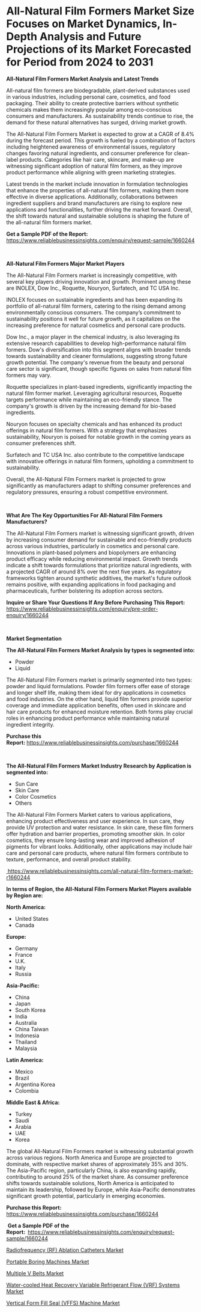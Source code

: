<p><h1>All-Natural Film Formers Market Size Focuses on Market Dynamics, In-Depth Analysis and Future Projections of its Market Forecasted for Period from 2024 to 2031</h1></p><p><strong>All-Natural Film Formers Market Analysis and Latest Trends</strong></p>
<p><p>All-natural film formers are biodegradable, plant-derived substances used in various industries, including personal care, cosmetics, and food packaging. Their ability to create protective barriers without synthetic chemicals makes them increasingly popular among eco-conscious consumers and manufacturers. As sustainability trends continue to rise, the demand for these natural alternatives has surged, driving market growth.</p><p>The All-Natural Film Formers Market is expected to grow at a CAGR of 8.4% during the forecast period. This growth is fueled by a combination of factors including heightened awareness of environmental issues, regulatory changes favoring natural ingredients, and consumer preference for clean-label products. Categories like hair care, skincare, and make-up are witnessing significant adoption of natural film formers, as they improve product performance while aligning with green marketing strategies.</p><p>Latest trends in the market include innovation in formulation technologies that enhance the properties of all-natural film formers, making them more effective in diverse applications. Additionally, collaborations between ingredient suppliers and brand manufacturers are rising to explore new applications and functionalities, further driving the market forward. Overall, the shift towards natural and sustainable solutions is shaping the future of the all-natural film formers market.</p></p>
<p><strong>Get a Sample PDF of the Report:&nbsp;</strong> <a href="https://www.reliablebusinessinsights.com/enquiry/request-sample/1660244?utm_campaign=112&utm_medium=2&utm_source=Github&utm_content=ia&utm_term=26102024&utm_id=all-natural-film-formers">https://www.reliablebusinessinsights.com/enquiry/request-sample/1660244</a></p>
<p>&nbsp;</p>
<p><strong>All-Natural Film Formers Major Market Players</strong></p>
<p><p>The All-Natural Film Formers market is increasingly competitive, with several key players driving innovation and growth. Prominent among these are INOLEX, Dow Inc., Roquette, Nouryon, Surfatech, and TC USA Inc. </p><p>INOLEX focuses on sustainable ingredients and has been expanding its portfolio of all-natural film formers, catering to the rising demand among environmentally conscious consumers. The company’s commitment to sustainability positions it well for future growth, as it capitalizes on the increasing preference for natural cosmetics and personal care products.</p><p>Dow Inc., a major player in the chemical industry, is also leveraging its extensive research capabilities to develop high-performance natural film formers. Dow's diversification into this segment aligns with broader trends towards sustainability and cleaner formulations, suggesting strong future growth potential. The company's revenue from the beauty and personal care sector is significant, though specific figures on sales from natural film formers may vary.</p><p>Roquette specializes in plant-based ingredients, significantly impacting the natural film former market. Leveraging agricultural resources, Roquette targets performance while maintaining an eco-friendly stance. The company's growth is driven by the increasing demand for bio-based ingredients.</p><p>Nouryon focuses on specialty chemicals and has enhanced its product offerings in natural film formers. With a strategy that emphasizes sustainability, Nouryon is poised for notable growth in the coming years as consumer preferences shift.</p><p>Surfatech and TC USA Inc. also contribute to the competitive landscape with innovative offerings in natural film formers, upholding a commitment to sustainability. </p><p>Overall, the All-Natural Film Formers market is projected to grow significantly as manufacturers adapt to shifting consumer preferences and regulatory pressures, ensuring a robust competitive environment.</p></p>
<p>&nbsp;</p>
<p><strong>What Are The Key Opportunities For All-Natural Film Formers Manufacturers?</strong></p>
<p><p>The All-Natural Film Formers market is witnessing significant growth, driven by increasing consumer demand for sustainable and eco-friendly products across various industries, particularly in cosmetics and personal care. Innovations in plant-based polymers and biopolymers are enhancing product efficacy while reducing environmental impact. Growth trends indicate a shift towards formulations that prioritize natural ingredients, with a projected CAGR of around 8% over the next five years. As regulatory frameworks tighten around synthetic additives, the market's future outlook remains positive, with expanding applications in food packaging and pharmaceuticals, further bolstering its adoption across sectors.</p></p>
<p><strong>Inquire or Share Your Questions If Any Before Purchasing This Report:</strong> <a href="https://www.reliablebusinessinsights.com/enquiry/pre-order-enquiry/1660244?utm_campaign=112&utm_medium=2&utm_source=Github&utm_content=ia&utm_term=26102024&utm_id=all-natural-film-formers">https://www.reliablebusinessinsights.com/enquiry/pre-order-enquiry/1660244</a></p>
<p>&nbsp;</p>
<p><strong>Market Segmentation</strong></p>
<p><strong>The All-Natural Film Formers Market Analysis by types is segmented into:</strong></p>
<p><ul><li>Powder</li><li>Liquid</li></ul></p>
<p><p>The All-Natural Film Formers market is primarily segmented into two types: powder and liquid formulations. Powder film formers offer ease of storage and longer shelf life, making them ideal for dry applications in cosmetics and food industries. On the other hand, liquid film formers provide superior coverage and immediate application benefits, often used in skincare and hair care products for enhanced moisture retention. Both forms play crucial roles in enhancing product performance while maintaining natural ingredient integrity.</p></p>
<p><strong>Purchase this Report:&nbsp;</strong><a href="https://www.reliablebusinessinsights.com/purchase/1660244?utm_campaign=112&utm_medium=2&utm_source=Github&utm_content=ia&utm_term=26102024&utm_id=all-natural-film-formers">https://www.reliablebusinessinsights.com/purchase/1660244</a></p>
<p>&nbsp;</p>
<p><strong>The All-Natural Film Formers Market Industry Research by Application is segmented into:</strong></p>
<p><ul><li>Sun Care</li><li>Skin Care</li><li>Color Cosmetics</li><li>Others</li></ul></p>
<p><p>The All-Natural Film Formers Market caters to various applications, enhancing product effectiveness and user experience. In sun care, they provide UV protection and water resistance. In skin care, these film formers offer hydration and barrier properties, promoting smoother skin. In color cosmetics, they ensure long-lasting wear and improved adhesion of pigments for vibrant looks. Additionally, other applications may include hair care and personal care products, where natural film formers contribute to texture, performance, and overall product stability.</p></p>
<p><a href="https://www.reliablebusinessinsights.com/all-natural-film-formers-market-r1660244?utm_campaign=112&utm_medium=2&utm_source=Github&utm_content=ia&utm_term=26102024&utm_id=all-natural-film-formers">&nbsp;https://www.reliablebusinessinsights.com/all-natural-film-formers-market-r1660244</a></p>
<p><strong>In terms of Region, the All-Natural Film Formers Market Players available by Region are:</strong></p>
<p>
    <p> <strong> North America: </strong>
        <ul>
            <li>United States</li>
            <li>Canada</li>
        </ul>
        </p> 
    <p> <strong> Europe: </strong>
        <ul>
            <li>Germany</li>
            <li>France</li>
            <li>U.K.</li>
            <li>Italy</li>
            <li>Russia</li>
        </ul>
        </p> 
    <p> <strong> Asia-Pacific: </strong>
        <ul>
            <li>China</li>
            <li>Japan</li>
            <li>South Korea</li>
            <li>India</li>
            <li>Australia</li>
            <li>China Taiwan</li>
            <li>Indonesia</li>
            <li>Thailand</li>
            <li>Malaysia</li>
        </ul>
        </p> 
    <p> <strong> Latin America: </strong>
        <ul>
            <li>Mexico</li>
            <li>Brazil</li>
            <li>Argentina Korea</li>
            <li>Colombia</li>
        </ul>
        </p> 
    <p> <strong> Middle East & Africa: </strong>
        <ul>
            <li>Turkey</li>
            <li>Saudi</li>
            <li>Arabia</li>
            <li>UAE</li>
            <li>Korea</li>
        </ul>
    </p>
    </p>
<p><p>The global All-Natural Film Formers market is witnessing substantial growth across various regions. North America and Europe are projected to dominate, with respective market shares of approximately 35% and 30%. The Asia-Pacific region, particularly China, is also expanding rapidly, contributing to around 25% of the market share. As consumer preference shifts towards sustainable solutions, North America is anticipated to maintain its leadership, followed by Europe, while Asia-Pacific demonstrates significant growth potential, particularly in emerging economies.</p></p>
<p><strong>Purchase this Report: </strong><a href="https://www.reliablebusinessinsights.com/purchase/1660244?utm_campaign=112&utm_medium=2&utm_source=Github&utm_content=ia&utm_term=26102024&utm_id=all-natural-film-formers">https://www.reliablebusinessinsights.com/purchase/1660244</a></p>
<p>&nbsp;<strong>Get a Sample PDF of the Report:&nbsp;&nbsp;</strong><a href="https://www.reliablebusinessinsights.com/enquiry/request-sample/1660244?utm_campaign=112&utm_medium=2&utm_source=Github&utm_content=ia&utm_term=26102024&utm_id=all-natural-film-formers">https://www.reliablebusinessinsights.com/enquiry/request-sample/1660244</a></p>
<p><strong></strong></p>
<p><p><a href="https://www.linkedin.com/pulse/digital-transformation-radiofrequency-rf-ablation-catheters-industry-kgvje?utm_campaign=112&utm_medium=2&utm_source=Github&utm_content=ia&utm_term=26102024&utm_id=all-natural-film-formers">Radiofrequency (RF) Ablation Catheters Market</a></p><p><a href="https://issuu.com/reportprime-2/docs/portable-boring-machines-market-siz_d4fc3a1e7ffa05?utm_campaign=112&utm_medium=2&utm_source=Github&utm_content=ia&utm_term=26102024&utm_id=all-natural-film-formers">Portable Boring Machines Market</a></p><p><a href="https://issuu.com/reportprime-2/docs/multiple-v-belts-market-size-2030.p_a0b6df4b4d7d83?utm_campaign=112&utm_medium=2&utm_source=Github&utm_content=ia&utm_term=26102024&utm_id=all-natural-film-formers">Multiple V Belts Market</a></p><p><a href="https://github.com/wenonaelwil/Market-Research-Report-List-1/blob/main/water-cooled-heat-recovery-variable-refrigerant-flow-vrf-systems-market.md?utm_campaign=112&utm_medium=2&utm_source=Github&utm_content=ia&utm_term=26102024&utm_id=all-natural-film-formers">Water-cooled Heat Recovery Variable Refrigerant Flow (VRF) Systems Market</a></p><p><a href="https://www.linkedin.com/pulse/market-leaders-laggards-global-vertical-form-fill-seal-vffs-ljgie?utm_campaign=112&utm_medium=2&utm_source=Github&utm_content=ia&utm_term=26102024&utm_id=all-natural-film-formers">Vertical Form Fill Seal (VFFS) Machine Market</a></p></p>